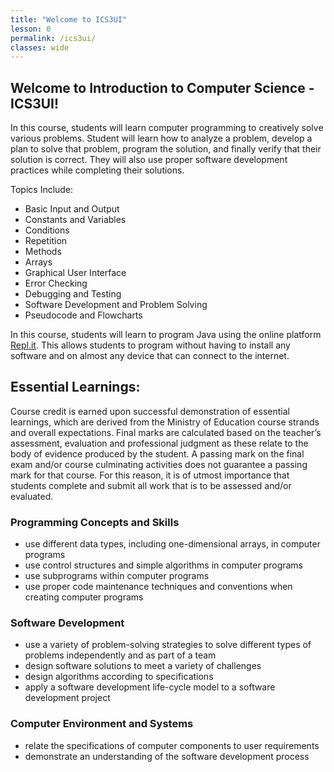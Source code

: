 ```yaml
---
title: "Welcome to ICS3UI"
lesson: 0
permalink: /ics3ui/
classes: wide
---
```

## Welcome to Introduction to Computer Science - ICS3UI! 

In this course, students will learn computer programming to creatively solve various problems. Student will learn how to analyze a problem, develop a plan to solve that problem, program the solution, and finally verify that their solution is correct. They will also use proper software development practices while completing their solutions.

Topics Include:
* Basic Input and Output
* Constants and Variables
* Conditions
* Repetition
* Methods
* Arrays
* Graphical User Interface
* Error Checking
* Debugging and Testing
* Software Development and Problem Solving
* Pseudocode and Flowcharts

In this course, students will learn to program Java using the online platform [Repl.it](http://repl.it). This allows students to program without having to install any software and on almost any device that can connect to the internet. 


## Essential Learnings:
Course credit is earned upon successful demonstration of essential learnings, which are derived from the Ministry of Education course strands and overall expectations. Final marks are calculated based on the teacher’s assessment, evaluation and professional judgment as these relate to the body of evidence produced by the student. A passing mark on the final exam and/or course culminating activities does not guarantee a passing mark for that course. For this reason, it is of utmost importance that students complete and submit all work that is to be assessed and/or evaluated.

### Programming Concepts and Skills
* use different data types, including one-dimensional arrays, in computer programs
* use control structures and simple algorithms in computer programs
* use subprograms within computer programs
* use proper code maintenance techniques and conventions when creating computer programs

### Software Development
* use a variety of problem-solving strategies to solve different types of problems independently and as part of a team
* design software solutions to meet a variety of challenges
* design algorithms according to specifications
* apply a software development life-cycle model to a software development project

### Computer Environment and Systems
* relate the specifications of computer components to user requirements
* demonstrate an understanding of the software development process
